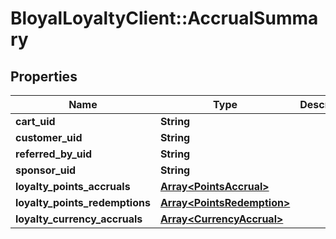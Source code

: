 # BloyalLoyaltyClient::AccrualSummary

## Properties
Name | Type | Description | Notes
------------ | ------------- | ------------- | -------------
**cart_uid** | **String** |  | [optional] 
**customer_uid** | **String** |  | [optional] 
**referred_by_uid** | **String** |  | [optional] 
**sponsor_uid** | **String** |  | [optional] 
**loyalty_points_accruals** | [**Array&lt;PointsAccrual&gt;**](PointsAccrual.md) |  | [optional] 
**loyalty_points_redemptions** | [**Array&lt;PointsRedemption&gt;**](PointsRedemption.md) |  | [optional] 
**loyalty_currency_accruals** | [**Array&lt;CurrencyAccrual&gt;**](CurrencyAccrual.md) |  | [optional] 

